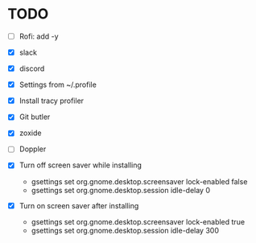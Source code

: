 # TODO

- [ ] Rofi: add -y

- [x] slack
- [x] discord
- [x] Settings from ~/.profile
- [x] Install tracy profiler
- [x] Git butler
- [x] zoxide
- [ ] Doppler

- [x] Turn off screen saver while installing

  - gsettings set org.gnome.desktop.screensaver lock-enabled false
  - gsettings set org.gnome.desktop.session idle-delay 0

- [x] Turn on screen saver after installing
  - gsettings set org.gnome.desktop.screensaver lock-enabled true
  - gsettings set org.gnome.desktop.session idle-delay 300
